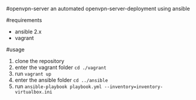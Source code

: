 #openvpn-server
an automated openvpn-server-deployment using ansible

#requirements
- ansible 2.x
- vagrant

#usage
1. clone the repository
2. enter the vagrant folder `cd ./vagrant`
3. run `vagrant up`
4. enter the ansible folder `cd ../ansible`
5. run `ansible-playbook playbook.yml --inventory=inventory-virtualbox.ini`